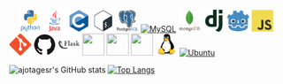 <!--
**ajotagesr/ajotagesr** is a ✨ _special_ ✨ repository because its `README.md` (this file) appears on your GitHub profile.

<h1 align="center">Hey, I'm <a href="https://www.linkedin.com/in/adrián-jiménez-gamo-1b255128b/">Adrián</a> 👋</h1>
<h3 align="center">Computer Science student at <a href="https://www.uam.es/uam/inicio">UAM</a></h3>

### 👉 Programming languages and tools-->

<p align="left"> 
  &emsp;
  <a href="https://python.org/"><img alt="Python" src="https://raw.githubusercontent.com/devicons/devicon/master/icons/python/python-original-wordmark.svg" width="40" height="40"/></a>
  <a href="https://www.java.com/en/"><img alt="Java" src="https://raw.githubusercontent.com/devicons/devicon/master/icons/java/java-original-wordmark.svg" width="40" height="40"/></a>
  <a href="https://www.cprogramming.com/" target="_blank" rel="noreferrer"><img src="https://raw.githubusercontent.com/devicons/devicon/master/icons/c/c-original.svg" alt="c" width="40" height="40"/></a>
  <a><img src="https://raw.githubusercontent.com/devicons/devicon/master/icons/bash/bash-original.svg" width="40" height="40"/></a>
  <a href="https://www.sqlite.org/"><img alt="Postgres" src ="https://raw.githubusercontent.com/devicons/devicon/master/icons/postgresql/postgresql-original-wordmark.svg" width="40" height="40"/></a>
  <a href="#" rel="nofollow"><img src="https://user-images.githubusercontent.com/25181517/183896128-ec99105a-ec1a-4d85-b08b-1aa1620b2046.png" alt="MySQL" width="40" height="40"></a>
  <a href="https://www.mongodb.com/"><img alt="MongoDB" src ="https://raw.githubusercontent.com/devicons/devicon/master/icons/mongodb/mongodb-original-wordmark.svg" width="40" height="40"/></a>
  <a><img alt="Django" src="https://raw.githubusercontent.com/devicons/devicon/master/icons/django/django-plain.svg" width="40" height="40"/></a>
  <a href="https://godotengine.org"><img alt="Godot" src="https://raw.githubusercontent.com/devicons/devicon/master/icons/godot/godot-original.svg" width="40" height="40"/></a>
  <a><img src="https://raw.githubusercontent.com/devicons/devicon/master/icons/javascript/javascript-original.svg" width="40" height="40"/></a>
  <a><img alt="Git" src="https://raw.githubusercontent.com/devicons/devicon/master/icons/git/git-original.svg" width="40" height="40"></a>
  <a href="https://www.github.com"><img src="https://raw.githubusercontent.com/devicons/devicon/master/icons/github/github-original.svg" width="40" height="40"></a>
  <a><img src="https://raw.githubusercontent.com/devicons/devicon/master/icons/flask/flask-original-wordmark.svg" width="40" height="40"/></a>
  <a><img src="https://user-images.githubusercontent.com/25181517/179090274-733373ef-3b59-4f28-9ecb-244bea700932.png" width="40" height="40"/></a>
  <a><img src="https://user-images.githubusercontent.com/25181517/117201470-f6d56780-adec-11eb-8f7c-e70e376cfd07.png" width="40" height="40"/></a>
  <a><img src="https://user-images.githubusercontent.com/25181517/117207242-07d5a700-adf4-11eb-975e-be04e62b984b.png" width="40" height="40"/></a>
  <a href="https://www.linux.org/" rel="nofollow"><img src="https://raw.githubusercontent.com/devicons/devicon/master/icons/linux/linux-original.svg" alt="linux" width="40" height="40"></a>
  <a href="#" rel="nofollow"><img src="https://user-images.githubusercontent.com/25181517/186884153-99edc188-e4aa-4c84-91b0-e2df260ebc33.png" alt="Ubuntu" width="40" height="40"></a>
</p>

<!--![ajotagesr's GitHub stats](https://github-readme-stats.vercel.app/api?username=ajotagesr&show_icons=true&theme=radical)-->
![ajotagesr's GitHub stats](https://github-readme-stats-ajotagesrs-projects.vercel.app/api?username=ajotagesr&show_icons=true&theme=radical)
[![Top Langs](https://github-readme-stats.vercel.app/api/top-langs/?username=ajotagesr)](https://github.com/ajotagesr/github-readme-stats)


<!--div style="display:grid;align-items:center;justify-content:center">
  <img style="height:100%;width:50%;max-width: 10%" src="https://github-readme-stats.vercel.app/api/top-langs/?username=ajotagesr&layout=compact&theme=gotham&langs_count=9&hide=html,TeX"/>
</div-->

